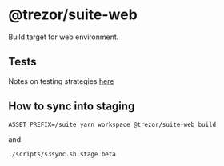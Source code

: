 # @trezor/suite-web

Build target for web environment.

## Tests

Notes on testing strategies [here](./test/README.md)

## How to sync into staging

`ASSET_PREFIX=/suite yarn workspace @trezor/suite-web build`

and

`./scripts/s3sync.sh stage beta`
